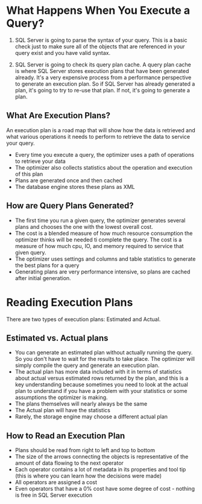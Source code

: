 # What Happens When You Execute a Query?

1. SQL Server is going to parse the syntax of your query. This is a basic check just to make sure all of the objects that are referenced in your query exist and you have valid syntax.

2. SQL Server is going to check its query plan cache. A query plan cache is where SQL Server stores execution plans that have been generated already. It's a very expensive process from a performance perspective to generate an execution plan. So if SQL Server has already generated a plan, it's going to try to re-use that plan. If not, it's going to generate a plan.

## What Are Execution Plans?

An execution plan is a road map that will show how the data is retrieved and what various operations it needs to perform to retrieve the data to service your query.

- Every time you execute a query, the optimizer uses a path of operations to retrieve your data
- The optimizer also collects statistics about the operation and execution of this plan
- Plans are generated once and then cached
- The database engine stores these plans as XML

## How are Query Plans Generated?

- The first time you run a given query, the optimizer generates several plans and chooses the one with the lowest overall cost.
- The cost is a blended measure of how much resource consumption the optimizer thinks will be needed ti complete the query. The cost is a measure of how much cpu, IO, and memory required to service that given query.
- The optimizer uses settings and columns and table statistics to generate the best plans for a query
- Generating plans are very performance intensive, so plans are cached after initial generation.

# Reading Execution Plans

There are two types of execution plans: Estimated and Actual.

## Estimated vs. Actual plans

- You can generate an estimated plan without actually running the query. So you don't have to wait for the results to take place. The optimizer will simply compile the query and generate an execution plan.
- The actual plan has more data included with it in terms of statistics about actual versus estimated rows returned by the plan, and this is a key understanding because sometimes you need to look at the actual plan to understand if you have a problem with your statistics or some assumptions the optimizer is making.
- The plans themselves will nearly always be the same
- The Actual plan will have the statistics
- Rarely, the storage engine may choose a different actual plan

## How to Read an Execution Plan

- Plans should be read from right to left and top to bottom
- The size of the arrows connecting the objects is representative of the amount of data flowing to the next operator
- Each operator contains a lot of metadata in its properties and tool tip (this is where you can learn how the decisions were made)
- All operators are assigned a cost
- Even operators that have a 0% cost have some degree of cost - nothing is free in SQL Server execution
